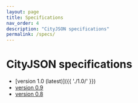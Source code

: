 ```yaml
---
layout: page
title: Specifications
nav_order: 4
description: "CityJSON specifications"
permalink: /specs/
---
```


# CityJSON specifications

- [version 1.0 (latest)]({{ './1.0/' }})
- [version 0.9](https://github.com/tudelft3d/cityjson/blob/0.9/docs/specs.rst)
- [version 0.8](https://github.com/tudelft3d/cityjson/blob/0.8/docs/specs.rst)

